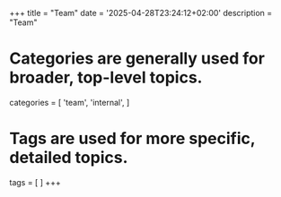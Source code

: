+++
title = "Team"
date = '2025-04-28T23:24:12+02:00'
description = "Team"
# Categories are generally used for broader, top-level topics.
categories = [
 'team',
 'internal',
]
# Tags are used for more specific, detailed topics.
tags = [
]
+++
